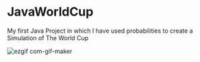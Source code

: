 # JavaWorldCup
My first Java Project in which I have used probabilities to create a Simulation of The World Cup

![ezgif com-gif-maker](https://user-images.githubusercontent.com/107858231/215131537-0d13b7a1-2885-4a09-a6de-32f88e0f7e57.gif)
